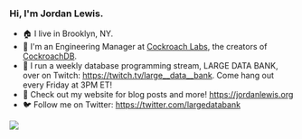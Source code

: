 ### Hi, I'm Jordan Lewis.

- 🏠 I live in Brooklyn, NY.
- 🏣 I'm an Engineering Manager at [Cockroach Labs](https://cockroachlabs.com), the creators of [CockroachDB](https://github.com/cockroachdb/cockroach).
- 🎥 I run a weekly database programming stream, LARGE DATA BANK, over on Twitch: https://twitch.tv/large__data__bank. Come hang out every Friday at 3PM ET!
- 🔗 Check out my website for blog posts and more! https://jordanlewis.org
- 🐦 Follow me on Twitter: https://twitter.com/largedatabank

![](https://thumbs.gfycat.com/ComplexPresentAustraliankelpie-size_restricted.gif)



<!--
**jordanlewis/jordanlewis** is a ✨ _special_ ✨ repository because its `README.md` (this file) appears on your GitHub profile.

Here are some ideas to get you started:

- 🔭 I’m currently working on ...
- 🌱 I’m currently learning ...
- 👯 I’m looking to collaborate on ...
- 🤔 I’m looking for help with ...
- 💬 Ask me about ...
- 📫 How to reach me: ...
- 😄 Pronouns: ...
- ⚡ Fun fact: ...
-->
